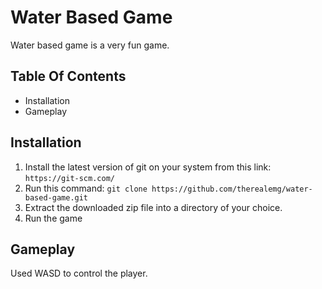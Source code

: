 # Water Based Game
Water based game is a very fun game.

## Table Of Contents
- Installation
- Gameplay

## Installation
1. Install the latest version of git on your system from this link:
  `https://git-scm.com/`
2. Run this command:
  `git clone https://github.com/therealemg/water-based-game.git`
3. Extract the downloaded zip file into a directory of your choice.
4. Run the game

## Gameplay
Used WASD to control the player.
